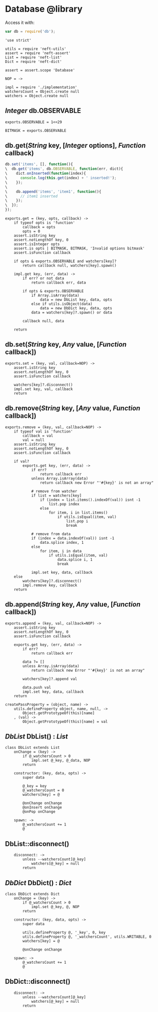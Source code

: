 Database @library
=================

Access it with:
```javascript
var db = require('db');
```

	'use strict'

	utils = require 'neft-utils'
	assert = require 'neft-assert'
	List = require 'neft-list'
	Dict = require 'neft-dict'

	assert = assert.scope 'Database'

	NOP = ->

	impl = require './implementation'
	watchersCount = Object.create null
	watchers = Object.create null

*Integer* db.OBSERVABLE
-----------------------

	exports.OBSERVABLE = 1<<29

	BITMASK = exports.OBSERVABLE

db.get(*String* key, [*Integer* options], *Function* callback)
--------------------------------------------------------------

```javascript
db.set('items', [], function(){
\  db.get('items', db.OBSERVABLE, function(err, dict){
\    dict.onInserted(function(index){
\      console.log(this.get(index) + ' inserted!');
\    });
\
\    db.append('items', 'item1', function(){
\      // item1 inserted
\    });
\  });
});
```

	exports.get = (key, opts, callback) ->
		if typeof opts is 'function'
			callback = opts
			opts = 0
		assert.isString key
		assert.notLengthOf key, 0
		assert.isInteger opts
		assert.is opts | BITMASK, BITMASK, 'Invalid options bitmask'
		assert.isFunction callback

		if opts & exports.OBSERVABLE and watchers[key]?
			return callback null, watchers[key].spawn()

		impl.get key, (err, data) ->
			if err? or not data
				return callback err, data

			if opts & exports.OBSERVABLE
				if Array.isArray(data)
					data = new DbList key, data, opts
				else if utils.isObject(data)
					data = new DbDict key, data, opts
				data = watchers[key]?.spawn() or data

			callback null, data

		return

db.set(*String* key, *Any* value, [*Function* callback])
--------------------------------------------------------

	exports.set = (key, val, callback=NOP) ->
		assert.isString key
		assert.notLengthOf key, 0
		assert.isFunction callback

		watchers[key]?.disconnect()
		impl.set key, val, callback
		return

db.remove(*String* key, [*Any* value, *Function* callback])
-----------------------------------------------------------

	exports.remove = (key, val, callback=NOP) ->
		if typeof val is 'function'
			callback = val
			val = null
		assert.isString key
		assert.notLengthOf key, 0
		assert.isFunction callback

		if val?
			exports.get key, (err, data) ->
				if err?
					return callback err
				unless Array.isArray(data)
					return callback new Error "'#{key}' is not an array"

				# remove from watcher
				if list = watchers[key]
					if (index = list.items().indexOf(val)) isnt -1
						list.pop index
					else
						for item, i in list.items()
							if utils.isEqual(item, val)
								list.pop i
								break

				# remove from data
				if (index = data.indexOf(val)) isnt -1
					data.splice index, 1
				else
					for item, i in data
						if utils.isEqual(item, val)
							data.splice i, 1
							break

				impl.set key, data, callback
		else
			watchers[key]?.disconnect()
			impl.remove key, callback
		return

db.append(*String* key, *Any* value, [*Function* callback])
-----------------------------------------------------------

	exports.append = (key, val, callback=NOP) ->
		assert.isString key
		assert.notLengthOf key, 0
		assert.isFunction callback

		exports.get key, (err, data) ->
			if err?
				return callback err

			data ?= []
			unless Array.isArray(data)
				return callback new Error "'#{key}' is not an array"

			watchers[key]?.append val

			data.push val
			impl.set key, data, callback
		return

	createPassProperty = (object, name) ->
		utils.defineProperty object, name, null, ->
			Object.getPrototypeOf(this)[name]
		, (val) ->
			Object.getPrototypeOf(this)[name] = val

*DbList* DbList() : *List*
--------------------------

	class DbList extends List
		onChange = (key) ->
			if @_watchersCount > 0
				impl.set @_key, @_data, NOP
			return

		constructor: (key, data, opts) ->
			super data

			@_key = key
			@_watchersCount = 0
			watchers[key] = @

			@onChange onChange
			@onInsert onChange
			@onPop onChange

		spawn: ->
			@_watchersCount += 1
			@

DbList::disconnect()
--------------------

		disconnect: ->
			unless --watchersCount[@_key]
				watchers[@_key] = null
			return

*DbDict* DbDict() : *Dict*
--------------------------

	class DbDict extends Dict
		onChange = (key) ->
			if @_watchersCount > 0
				impl.set @_key, @, NOP
			return

		constructor: (key, data, opts) ->
			super data

			utils.defineProperty @, '_key', 0, key
			utils.defineProperty @, '_watchersCount', utils.WRITABLE, 0
			watchers[key] = @

			@onChange onChange

		spawn: ->
			@_watchersCount += 1
			@

DbDict::disconnect()
--------------------

		disconnect: ->
			unless --watchersCount[@_key]
				watchers[@_key] = null
			return

